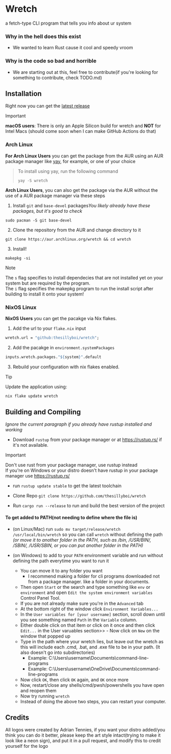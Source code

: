 # Wretch
a fetch-type CLI program that tells you info about ur system

### Why in the hell does this exist
- We wanted to learn Rust cause it cool and speedy vroom

### Why is the code so bad and horrible
- We are starting out at this, feel free to contribute(if you're looking for something to contribute, check TODO.md)
## Installation
Right now you can get the [latest release](https://github.com/thesillyboi/wretch/releases/latest)<br />
> [!IMPORTANT]
> **macOS users**: There is only an Apple Silicon build for wretch and **NOT** for Intel Macs (should come soon when I can make GitHub Actions do that)

### Arch Linux
**For Arch Linux Users** you can get the package from the AUR using an AUR package manager like [yay](https://github.com/Jguer/yay), for example, or one of your choice<br />
> To install using yay, run the following command
>```shell
>yay -S wretch
>```
**Arch Linux Users**, you can also get the package via the AUR without the use of a AUR package manager via these steps
1. Install `git` and `base-devel` packages*You likely already have these packages, but it's good to check*
```shell
sudo pacman -S git base-devel
```
2. Clone the repository from the AUR and change directory to it
```shell
git clone https://aur.archlinux.org/wretch && cd wretch
```
3. Install!
```shell
makepkg -si
```
> [!NOTE]
> The `s` flag specifies to install dependecies that are not installed yet on your system but are required by the program.<br />
> The `i` flag specifies the makepkg program to run the install script after building to install it onto your system!

### NixOS Linux
**NixOS Users** you can get the pacakge via Nix flakes. 
1. Add the url to your ```flake.nix``` input
```nix
wretch.url = "github:thesillyboi/wretch";
```
2. Add the pacakge in ```environment.systemPackages```
```nix
inputs.wretch.packages."${system}".default
```
3. Rebuild your configuration with nix flakes enabled.
> [!TIP]
> Update the application using:
> ```nix
> nix flake update wretch
> ```

## Building and Compiling
   *Ignore the current paragraph if you already have rustup installed and working*
 - Download `rustup` from your package manager or at https://rustup.rs/ if it's not available.
> [!IMPORTANT]
   > Don't use rust from your package manager,
   > use rustup instead<br />
   > If you're on Windows or your distro doesn't have rustup in your package manager use https://rustup.rs/
 - run `rustup update stable` to get the latest toolchain

 - Clone Repo `git clone https://github.com/thesillyboi/wretch`
 - Run `cargo run --release` to run and build the best version of the project


#### To get added to PATH(not needing to define where the file is)
 -  (on Linux/Mac) run `sudo mv target/release/wretch /usr/local/bin/wretch` so you can call `wretch` without defining the path *(or move it to another folder in the PATH, such as /bin, /USR/BIN/, /SBIN/, /USR/SBIN, or you can put another folder in the PATH)*

 - (on Windows) to add to your `PATH` environment variable and run without defining the path everytime you want to run it
   - You can move it to any folder you want
     - I recommend making a folder for cli programs downloaded not from a package manager. like a folder in your documents.
   - Then open `Start` or the search and type something like `env` or `environment` and open `Edit the system environment variables` Control Panel Tool.
   - If you are not already make sure you're in the `Advanced` tab
   - At the bottom right of the window click `Environment Variables...`
   - In the `User variables for [your username]` section, scroll down until you see something named `Path` in the `Variable` column.
   - Either double click on that item or click on it once and then click `Edit...` in the User varuables section>>   - Now click on `New` on the window that popped up
   - Type in the path where your wretch lies, but leave out the wretch as this will include each .cmd, .bat, and .exe file to be in your path. (It also doesn't go into subdirectories)
     - Example: C:\Users\username\Documents\command-line-programs
     - Example: C:\Users\username\OneDrive\Documents\command-line-programs
   - Now click `OK`, then click `OK` again, and `OK` once more
   - Now, restart/close any shells/cmd/pwsh/powershells you have open and reopen them
   - Now try running `wretch`
   - Instead of doing the above two steps, you can restart your computer.

## Credits
All logos were created by Adrian Tennies, if you want your distro added/you think you can do it better, please keep the art style intact(trying to make it look like a neon sign), and put it in a pull request, and modify this to credit yourself for the logo
